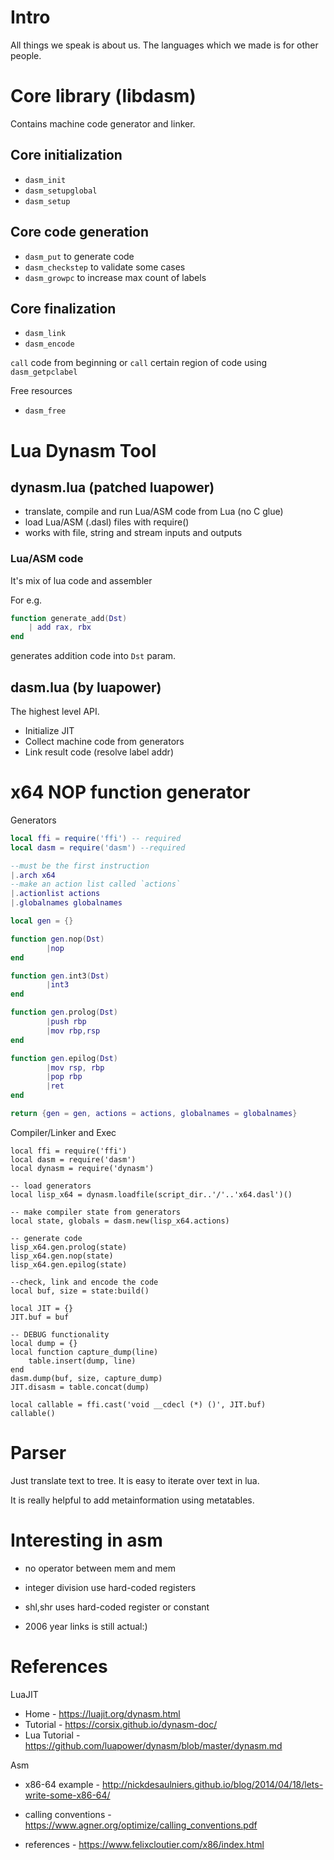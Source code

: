# Intro

All things we speak is about us.
The languages which we made is for other people.

# Core library (libdasm)

Contains machine code generator and linker.

## Core initialization

- `dasm_init`
- `dasm_setupglobal`
- `dasm_setup`

## Core code generation

- `dasm_put` to generate code
- `dasm_checkstep` to validate some cases
- `dasm_growpc` to increase max count of labels

## Core finalization

- `dasm_link`
- `dasm_encode`

`call` code from beginning
or
`call` certain region of code using `dasm_getpclabel`

Free resources
- `dasm_free`

# Lua Dynasm Tool

## dynasm.lua (patched luapower)

- translate, compile and run Lua/ASM code from Lua (no C glue)
- load Lua/ASM (.dasl) files with require()
- works with file, string and stream inputs and outputs

### Lua/ASM code

It's mix of lua code and assembler

For e.g.

``` lua
function generate_add(Dst)
    | add rax, rbx
end
```

generates addition code into `Dst` param.

## dasm.lua (by luapower)

The highest level API.

- Initialize JIT
- Collect machine code from generators
- Link result code (resolve label addr)


# x64 NOP function generator

Generators

``` lua
local ffi = require('ffi') -- required
local dasm = require('dasm') --required

--must be the first instruction
|.arch x64
--make an action list called `actions`
|.actionlist actions
|.globalnames globalnames

local gen = {}

function gen.nop(Dst)
        |nop
end

function gen.int3(Dst)
        |int3
end

function gen.prolog(Dst)
        |push rbp
        |mov rbp,rsp
end

function gen.epilog(Dst)
        |mov rsp, rbp
        |pop rbp
        |ret
end

return {gen = gen, actions = actions, globalnames = globalnames}
```

Compiler/Linker and Exec

```
local ffi = require('ffi')
local dasm = require('dasm')
local dynasm = require('dynasm')

-- load generators
local lisp_x64 = dynasm.loadfile(script_dir..'/'..'x64.dasl')()

-- make compiler state from generators
local state, globals = dasm.new(lisp_x64.actions)

-- generate code
lisp_x64.gen.prolog(state)
lisp_x64.gen.nop(state)
lisp_x64.gen.epilog(state)

--check, link and encode the code
local buf, size = state:build()

local JIT = {}
JIT.buf = buf

-- DEBUG functionality
local dump = {}
local function capture_dump(line)
    table.insert(dump, line)
end
dasm.dump(buf, size, capture_dump)
JIT.disasm = table.concat(dump)

local callable = ffi.cast('void __cdecl (*) ()', JIT.buf)
callable()
```

# Parser

Just translate text to tree.
It is easy to iterate over text in lua.

It is really helpful to add metainformation using metatables.

# Interesting in asm

- no operator between mem and mem
- integer division use hard-coded registers
- shl,shr uses hard-coded register or constant

- 2006 year links is still actual:)


# References

LuaJIT

* Home - https://luajit.org/dynasm.html
* Tutorial - https://corsix.github.io/dynasm-doc/
* Lua Tutorial - https://github.com/luapower/dynasm/blob/master/dynasm.md

Asm

* x86-64 example - http://nickdesaulniers.github.io/blog/2014/04/18/lets-write-some-x86-64/

* calling conventions - https://www.agner.org/optimize/calling_conventions.pdf

* references - https://www.felixcloutier.com/x86/index.html
